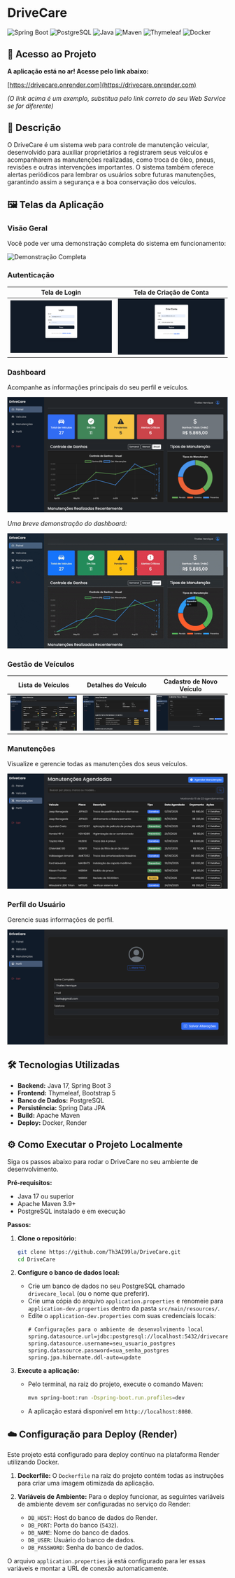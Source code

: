 # DriveCare

![Spring Boot](https://img.shields.io/badge/Spring_Boot-F2F4F9?style=for-the-badge&logo=spring-boot)
![PostgreSQL](https://img.shields.io/badge/PostgreSQL-316192?style=for-the-badge&logo=postgresql)
![Java](https://img.shields.io/badge/Java-ED8B00?style=for-the-badge&logo=openjdk&logoColor=white)
![Maven](https://img.shields.io/badge/Maven-C71A36?style=for-the-badge&logo=apache-maven)
![Thymeleaf](https://img.shields.io/badge/Thymeleaf-005F0F?style=for-the-badge&logo=thymeleaf)
![Docker](https://img.shields.io/badge/Docker-2496ED?style=for-the-badge&logo=docker&logoColor=white)


## 🚀 Acesso ao Projeto

**A aplicação está no ar! Acesse pelo link abaixo:**

[https://drivecare.onrender.com](https://drivecare.onrender.com)

*(O link acima é um exemplo, substitua pelo link correto do seu Web Service se for diferente)*

## 📝 Descrição

O DriveCare é um sistema web para controle de manutenção veicular, desenvolvido para auxiliar proprietários a registrarem seus veículos e acompanharem as manutenções realizadas, como troca de óleo, pneus, revisões e outras intervenções importantes. O sistema também oferece alertas periódicos para lembrar os usuários sobre futuras manutenções, garantindo assim a segurança e a boa conservação dos veículos.

## 🖼️ Telas da Aplicação

### Visão Geral

Você pode ver uma demonstração completa do sistema em funcionamento:

![Demonstração Completa](/src/assets/6.gif)

### Autenticação

| Tela de Login | Tela de Criação de Conta |
| :---: | :---: |
| ![Tela de Login](/src/assets/1.png) | ![Tela de Criação de Conta](/src/assets/1.1.png) |

### Dashboard

Acompanhe as informações principais do seu perfil e veículos.

![Dashboard Principal](/src/assets/2.png)

*Uma breve demonstração do dashboard:*

![Dashboard Principais GIF](/src/assets/2.1.gif)

### Gestão de Veículos

| Lista de Veículos | Detalhes do Veículo | Cadastro de Novo Veículo |
| :---: | :---: | :---: |
| ![Tela de Veículos](/src/assets/3.png) | ![Detalhes do Veículo](/src/assets/3.1.png) | ![Cadastrar Novo Veículo](/src/assets/3.2.png) |

### Manutenções

Visualize e gerencie todas as manutenções dos seus veículos.

![Tela de Manutenções](/src/assets/4.png)

### Perfil do Usuário

Gerencie suas informações de perfil.

![Tela de Perfil](/src/assets/5.png)

## 🛠️ Tecnologias Utilizadas

- **Backend:** Java 17, Spring Boot 3
- **Frontend:** Thymeleaf, Bootstrap 5
- **Banco de Dados:** PostgreSQL
- **Persistência:** Spring Data JPA
- **Build:** Apache Maven
- **Deploy:** Docker, Render

## ⚙️ Como Executar o Projeto Localmente

Siga os passos abaixo para rodar o DriveCare no seu ambiente de desenvolvimento.

**Pré-requisitos:**
- Java 17 ou superior
- Apache Maven 3.9+
- PostgreSQL instalado e em execução

**Passos:**
1.  **Clone o repositório:**
    ```bash
    git clone https://github.com/Th3AI99la/DriveCare.git
    cd DriveCare
    ```

2.  **Configure o banco de dados local:**
    - Crie um banco de dados no seu PostgreSQL chamado `drivecare_local` (ou o nome que preferir).
    - Crie uma cópia do arquivo `application.properties` e renomeie para `application-dev.properties` dentro da pasta `src/main/resources/`.
    - Edite o `application-dev.properties` com suas credenciais locais:
        ```properties
        # Configurações para o ambiente de desenvolvimento local
        spring.datasource.url=jdbc:postgresql://localhost:5432/drivecare_local
        spring.datasource.username=seu_usuario_postgres
        spring.datasource.password=sua_senha_postgres
        spring.jpa.hibernate.ddl-auto=update
        ```

3.  **Execute a aplicação:**
    - Pelo terminal, na raiz do projeto, execute o comando Maven:
        ```bash
        mvn spring-boot:run -Dspring-boot.run.profiles=dev
        ```
    - A aplicação estará disponível em `http://localhost:8080`.

## ☁️ Configuração para Deploy (Render)

Este projeto está configurado para deploy contínuo na plataforma Render utilizando Docker.

1.  **Dockerfile:** O `Dockerfile` na raiz do projeto contém todas as instruções para criar uma imagem otimizada da aplicação.

2.  **Variáveis de Ambiente:** Para o deploy funcionar, as seguintes variáveis de ambiente devem ser configuradas no serviço do Render:
    - `DB_HOST`: Host do banco de dados do Render.
    - `DB_PORT`: Porta do banco (`5432`).
    - `DB_NAME`: Nome do banco de dados.
    - `DB_USER`: Usuário do banco de dados.
    - `DB_PASSWORD`: Senha do banco de dados.

O arquivo `application.properties` já está configurado para ler essas variáveis e montar a URL de conexão automaticamente.
